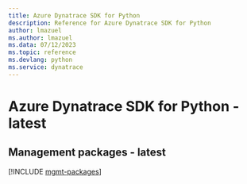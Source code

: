 ```yaml
---
title: Azure Dynatrace SDK for Python
description: Reference for Azure Dynatrace SDK for Python
author: lmazuel
ms.author: lmazuel
ms.data: 07/12/2023
ms.topic: reference
ms.devlang: python
ms.service: dynatrace
---
```

# Azure Dynatrace SDK for Python - latest

## Management packages - latest
[!INCLUDE [mgmt-packages](dynatrace-mgmt-index.md)]